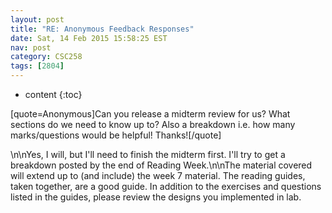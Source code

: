 ```yaml
---
layout: post
title: "RE: Anonymous Feedback Responses"
date: Sat, 14 Feb 2015 15:58:25 EST
nav: post
category: CSC258
tags: [2804]
---
```


* content
{:toc}

[quote=Anonymous]Can you release a midterm review for us? What sections do we need to know up to? Also a breakdown i.e. how many marks/questions would be helpful! Thanks![/quote]
<!-- more -->
<p>\n\nYes, I will, but I'll need to finish the midterm first. I'll try to get a breakdown posted by the end of Reading Week.\n\nThe material covered will extend up to (and include) the week 7 material. The reading guides, taken together, are a good guide. In addition to the exercises and questions listed in the guides, please review the designs you implemented in lab.</p>
